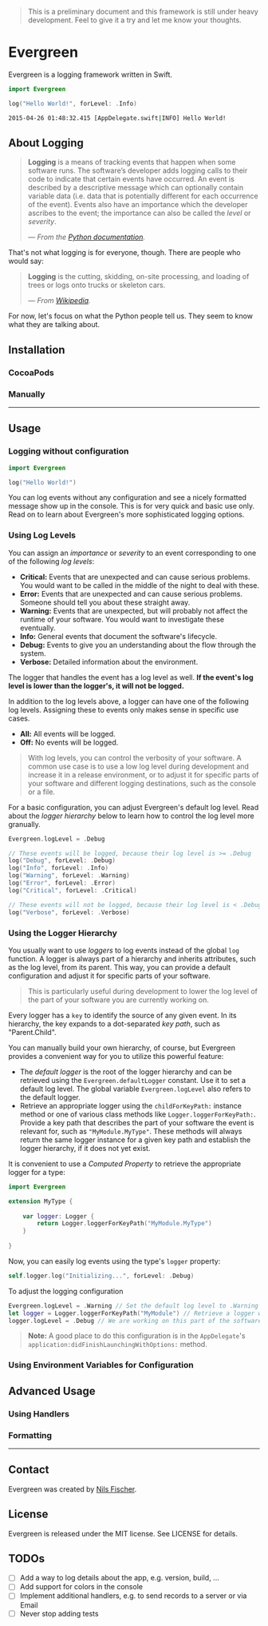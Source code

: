 > This is a preliminary document and this framework is still under heavy development. Feel to give it a try and let me know your thoughts.

# Evergreen

Evergreen is a logging framework written in Swift.

```swift
import Evergreen

log("Hello World!", forLevel: .Info)
```

```sh
2015-04-26 01:48:32.415 [AppDelegate.swift|INFO] Hello World!
```

## About Logging

> **Logging** is a means of tracking events that happen when some software runs. The software’s developer adds logging calls to their code to indicate that certain events have occurred. An event is described by a descriptive message which can optionally contain variable data (i.e. data that is potentially different for each occurrence of the event). Events also have an importance which the developer ascribes to the event; the importance can also be called the *level* or *severity*.
>
> &mdash; <cite>From the [Python documentation](https://docs.python.org/2/library/logging.html).</cite>

That's not what logging is for everyone, though. There are people who would say:

> **Logging** is the cutting, skidding, on-site processing, and loading of trees or logs onto trucks or skeleton cars.
>
> &mdash; <cite>From [Wikipedia](http://en.wikipedia.org/wiki/Logging).</cite>

For now, let's focus on what the Python people tell us. They seem to know what they are talking about.


## Installation

### CocoaPods

### Manually


---


## Usage

### Logging without configuration

```swift
import Evergreen

log("Hello World!")
```

You can log events without any configuration and see a nicely formatted message show up in the console. This is for very quick and basic use only. Read on to learn about Evergreen's more sophisticated logging options.

### Using Log Levels

You can assign an *importance* or *severity* to an event corresponding to one of the following *log levels*:

- **Critical:** Events that are unexpected and can cause serious problems. You would want to be called in the middle of the night to deal with these.
- **Error:** Events that are unexpected and can cause serious problems. Someone should tell you about these straight away.
- **Warning:** Events that are unexpected, but will probably not affect the runtime of your software. You would want to investigate these eventually.
- **Info:** General events that document the software's lifecycle.
- **Debug:** Events to give you an understanding about the flow through the system.
- **Verbose:** Detailed information about the environment.

The logger that handles the event has a log level as well. **If the event's log level is lower than the logger's, it will not be logged.**

In addition to the log levels above, a logger can have one of the following log levels. Assigning these to events only makes sense in specific use cases.

- **All:** All events will be logged.
- **Off:** No events will be logged.

> With log levels, you can control the verbosity of your software. A common use case is to use a low log level during development and increase it in a release environment, or to adjust it for specific parts of your software and different logging destinations, such as the console or a file.

For a basic configuration, you can adjust Evergreen's default log level. Read about the *logger hierarchy* below to learn how to control the log level more granually.

```swift
Evergreen.logLevel = .Debug

// These events will be logged, because their log level is >= .Debug
log("Debug", forLevel: .Debug)
log("Info", forLevel: .Info)
log("Warning", forLevel: .Warning)
log("Error", forLevel: .Error)
log("Critical", forLevel: .Critical)

// These events will not be logged, because their log level is < .Debug
log("Verbose", forLevel: .Verbose)
```

### Using the Logger Hierarchy

You usually want to use *loggers* to log events instead of the global `log` function. A logger is always part of a hierarchy and inherits attributes, such as the log level, from its parent. This way, you can provide a default configuration and adjust it for specific parts of your software.

> This is particularly useful during development to lower the log level of the part of your software you are currently working on.

Every logger has a `key` to identify the source of any given event. In its hierarchy, the key expands to a dot-separated *key path*, such as "Parent.Child".

You can manually build your own hierarchy, of course, but Evergreen provides a convenient way for you to utilize this powerful feature:

- The *default logger* is the root of the logger hierarchy and can be retrieved using the `Evergreen.defaultLogger` constant. Use it to set a default log level. The global variable `Evergreen.logLevel` also refers to the default logger.
- Retrieve an appropriate logger using the `childForKeyPath:` instance method or one of various class methods like `Logger.loggerForKeyPath:`. Provide a key path that describes the part of your software the event is relevant for, such as `"MyModule.MyType"`. These methods will always return the same logger instance for a given key path and establish the logger hierarchy, if it does not yet exist.

It is convenient to use a *Computed Property* to retrieve the appropriate logger for a type:

```swift
import Evergreen

extension MyType {
	
	var logger: Logger {
		return Logger.loggerForKeyPath("MyModule.MyType")
	}
	
}
```

Now, you can easily log events using the type's `logger` property:

```swift
self.logger.log("Initializing...", forLevel: .Debug)
```

To adjust the logging configuration 

```swift
Evergreen.logLevel = .Warning // Set the default log level to .Warning
let logger = Logger.loggerForKeyPath("MyModule") // Retrieve a logger with the key 'MyModule' descending from the default logger
logger.logLevel = .Debug // We are working on this part of the software, so set its log level to .Debug
```

> **Note:** A good place to do this configuration is in the `AppDelegate`'s `application:didFinishLaunchingWithOptions:` method.

### Using Environment Variables for Configuration

## Advanced Usage

### Using Handlers

### Formatting


---


## Contact

Evergreen was created by [Nils Fischer](http://www.viwid.com).

## License

Evergreen is released under the MIT license. See LICENSE for details.

## TODOs

- [ ] Add a way to log details about the app, e.g. version, build, ...
- [ ] Add support for colors in the console
- [ ] Implement additional handlers, e.g. to send records to a server or via Email
- [ ] Never stop adding tests
